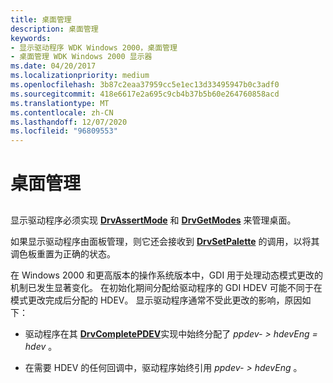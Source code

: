 ```yaml
---
title: 桌面管理
description: 桌面管理
keywords:
- 显示驱动程序 WDK Windows 2000，桌面管理
- 桌面管理 WDK Windows 2000 显示器
ms.date: 04/20/2017
ms.localizationpriority: medium
ms.openlocfilehash: 3b87c2eaa37959cc5e1ec13d33495947b0c3adf0
ms.sourcegitcommit: 418e6617e2a695c9cb4b37b5b60e264760858acd
ms.translationtype: MT
ms.contentlocale: zh-CN
ms.lasthandoff: 12/07/2020
ms.locfileid: "96809553"
---
```

# <a name="desktop-management"></a>桌面管理


## <span id="ddk_desktop_management_gg"></span><span id="DDK_DESKTOP_MANAGEMENT_GG"></span>


显示驱动程序必须实现 [**DrvAssertMode**](/windows/win32/api/winddi/nf-winddi-drvassertmode) 和 [**DrvGetModes**](/windows/win32/api/winddi/nf-winddi-drvgetmodes) 来管理桌面。

如果显示驱动程序由面板管理，则它还会接收到 [**DrvSetPalette**](/windows/win32/api/winddi/nf-winddi-drvsetpalette) 的调用，以将其调色板重置为正确的状态。

在 Windows 2000 和更高版本的操作系统版本中，GDI 用于处理动态模式更改的机制已发生显著变化。 在初始化期间分配给驱动程序的 GDI HDEV 可能不同于在模式更改完成后分配的 HDEV。 显示驱动程序通常不受此更改的影响，原因如下：

-   驱动程序在其 [**DrvCompletePDEV**](/windows/win32/api/winddi/nf-winddi-drvcompletepdev)实现中始终分配了 *ppdev- &gt; hdevEng = hdev* 。

-   在需要 HDEV 的任何回调中，驱动程序始终引用 *ppdev- &gt; hdevEng* 。

 

